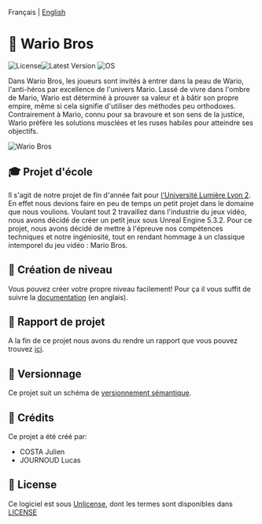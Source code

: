 Français | [English](README_en.md)

# 🍕  **Wario Bros**
![License](https://img.shields.io/badge/License-UNLICENSE-red)![Latest Version](https://img.shields.io/badge/Version-1.0.0-blue) ![OS](https://img.shields.io/badge/OS-Windows-green)

Dans Wario Bros, les joueurs sont invités à entrer dans la peau de Wario, l'anti-héros par excellence de l'univers Mario. Lassé de vivre dans l'ombre de Mario, Wario est déterminé à prouver sa valeur et à bâtir son propre empire, même si cela signifie d'utiliser des méthodes peu orthodoxes. Contrairement à Mario, connu pour sa bravoure et son sens de la justice, Wario préfère les solutions musclées et les ruses habiles pour atteindre ses objectifs.

![Wario Bros](https://github.com/Journoud-Lucas/Wario-Bros/assets/121774241/50007f7e-e7c0-4413-8f24-c69416b569db)

## 🎓 Projet d'école
Il s'agit de notre projet de fin d'année fait pour [l'Université Lumière Lyon 2](https://www.univ-lyon2.fr/).
En effet nous devions faire en peu de temps un petit projet dans le domaine que nous voulions. Voulant tout 2 travaillez dans l'industrie du jeux vidéo, nous avons décidé de créer un petit jeux sous Unreal Engine 5.3.2.
Pour ce projet, nous avons décidé de mettre à l'épreuve nos compétences techniques et notre ingéniosité, tout en rendant hommage à un classique intemporel du jeu vidéo : Mario Bros.

## 🧰 Création de niveau
Vous pouvez créer votre propre niveau facilement! Pour ça il vous suffit de suivre la [documentation](Documentation.md) (en anglais).

## 📝 Rapport de projet
A la fin de ce projet nous avons du rendre un rapport que vous pouvez trouvez [ici](Doc/Rapport_Projet.docx).

## 🔢 Versionnage
Ce projet suit un schéma de [versionnement sémantique](https://semver.org/).

## 🤝 Crédits
Ce projet a été créé par:
- COSTA Julien
- JOURNOUD Lucas

## 📄 License
Ce logiciel est sous [Unlicense](https://web.archive.org/web/20230703162904/https://unlicense.org/), dont les termes sont disponibles dans [LICENSE](LICENSE)
